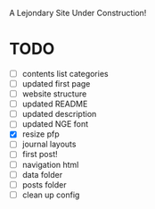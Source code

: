 A Lejondary Site Under Construction!

# **TODO**
- [ ] contents list categories  
- [ ] updated first page   
- [ ] website structure  
- [ ] updated README  
- [ ] updated description  
- [ ] updated NGE font  
- [x] resize pfp
- [ ] journal layouts   
- [ ] first post! 
- [ ] navigation html  
- [ ] data folder
- [ ] posts folder  
- [ ] clean up config  
